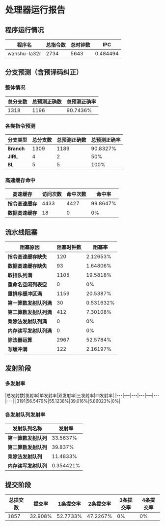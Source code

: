 # 处理器运行报告
## 程序运行情况
|程序名|总指令数|总时钟数|IPC|
|---|---|---|---|
|wanshu-la32r|2734|5643|0.484494|

## 分支预测（含预译码纠正）
### 整体情况
|总分支数|总预测正确数|总预测正确率|
|---|---|---|
|1318|1196|90.7436%|

### 各类指令预测
|分支类型|总分支数|总预测正确数|总预测正确率|
|---|---|---|---|
|**Branch**| 1309 | 1189 | 90.8327%|
|**JIRL**| 4 | 2 | 50%|
|**BL**| 5 | 5 | 100%|

### 高速缓存命中
|高速缓存|访问次数|命中次数|命中率|
|---|---|---|---|
|**指令高速缓存**| 4433 | 4427 | 99.8647%|
|**数据高速缓存**| 18 | 0 | 0%|
## 流水线阻塞
|阻塞原因|阻塞时钟数|阻塞率|
|---|---|---|
|**指令高速缓存缺失**| 120 | 2.12653%|
|**数据高速缓存缺失**| 93 | 1.64806%|
|**取指队列满**| 1105 | 19.5818%|
|**重命名空闲列表空**|0 | 0%|
|**重排序缓冲区满**|1159 | 20.5387%|
|**第一算数发射队列满**|30 | 0.531632%|
|**第二算数发射队列满**|412 | 7.30108%|
|**乘除法发射队列满**|0 | 0%|
|**内存读写发射队列满**|0 | 0%|
|**除法器运算**|2967 | 52.5784%|
|**写缓冲满**|122 | 2.16197%|

## 发射阶段
### 多发射率
|总发射数|发射率|单发射率|双发射率|三发射率|四发射率|
|---|---|---|---|---|---|---|
|3191|56.5479%|55.1238%|39.016%|5.86023%|0%|

### 各发射队列发射率
|发射队列名称|发射率|
|---|---|
|**第一算数发射队列**|33.5637%|
|**第二算数发射队列**|39.837%|
|**乘除法发射队列**|11.4833%|
|**内存读写发射队列**|0.354421%|

## 提交阶段
|总提交数|提交率|1条提交率|2条提交率|3条提交率|4条提交率|
|---|---|---|---|---|---|
|1857|32.908%|52.7733%|47.2267%|0%|0%|
